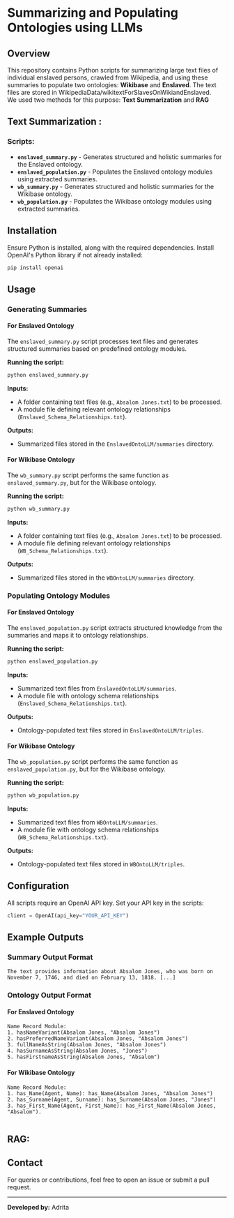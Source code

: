 # Summarizing and Populating Ontologies using LLMs  

## Overview  
This repository contains Python scripts for summarizing large text files of individual enslaved persons, crawled from Wikipedia, and using these summaries to populate two ontologies: **Wikibase** and **Enslaved**. The text files are stored in WikipediaData/wikitextForSlavesOnWikiandEnslaved.  
We used two methods for this purpose: **Text Summarization** and **RAG**

## Text Summarization :
### Scripts:  
- **`enslaved_summary.py`** - Generates structured and holistic summaries for the Enslaved ontology.  
- **`enslaved_population.py`** - Populates the Enslaved ontology modules using extracted summaries.  
- **`wb_summary.py`** - Generates structured and holistic summaries for the Wikibase ontology.  
- **`wb_population.py`** - Populates the Wikibase ontology modules using extracted summaries.  

## Installation  
Ensure Python is installed, along with the required dependencies. Install OpenAI's Python library if not already installed:  

```sh
pip install openai
```

## Usage  

### Generating Summaries  

#### **For Enslaved Ontology**  
The `enslaved_summary.py` script processes text files and generates structured summaries based on predefined ontology modules.  

**Running the script:**  
```sh
python enslaved_summary.py
```  
**Inputs:**  
- A folder containing text files (e.g., `Absalom Jones.txt`) to be processed.  
- A module file defining relevant ontology relationships (`Enslaved_Schema_Relationships.txt`).  

**Outputs:**  
- Summarized files stored in the `EnslavedOntoLLM/summaries` directory.  

#### **For Wikibase Ontology**  
The `wb_summary.py` script performs the same function as `enslaved_summary.py`, but for the Wikibase ontology.  

**Running the script:**  
```sh
python wb_summary.py
```  
**Inputs:**  
- A folder containing text files (e.g., `Absalom Jones.txt`) to be processed.  
- A module file defining relevant ontology relationships (`WB_Schema_Relationships.txt`).  

**Outputs:**  
- Summarized files stored in the `WBOntoLLM/summaries` directory.  

### Populating Ontology Modules  

#### **For Enslaved Ontology**  
The `enslaved_population.py` script extracts structured knowledge from the summaries and maps it to ontology relationships.  

**Running the script:**  
```sh
python enslaved_population.py
```  
**Inputs:**  
- Summarized text files from `EnslavedOntoLLM/summaries`.  
- A module file with ontology schema relationships (`Enslaved_Schema_Relationships.txt`).  

**Outputs:**  
- Ontology-populated text files stored in `EnslavedOntoLLM/triples`.  

#### **For Wikibase Ontology**  
The `wb_population.py` script performs the same function as `enslaved_population.py`, but for the Wikibase ontology.  

**Running the script:**  
```sh
python wb_population.py
```  
**Inputs:**  
- Summarized text files from `WBOntoLLM/summaries`.  
- A module file with ontology schema relationships (`WB_Schema_Relationships.txt`).  

**Outputs:**  
- Ontology-populated text files stored in `WBOntoLLM/triples`.  

## Configuration  
All scripts require an OpenAI API key. Set your API key in the scripts:  

```python
client = OpenAI(api_key="YOUR_API_KEY")
```

## Example Outputs  

### **Summary Output Format**  
```
The text provides information about Absalom Jones, who was born on November 7, 1746, and died on February 13, 1818. [...]
```

### **Ontology Output Format**  
#### **For Enslaved Ontology**  
```
Name Record Module:
1. hasNameVariant(Absalom Jones, "Absalom Jones")
2. hasPreferredNameVariant(Absalom Jones, "Absalom Jones")
3. fullNameAsString(Absalom Jones, "Absalom Jones")
4. hasSurnameAsString(Absalom Jones, "Jones")
5. hasFirstnameAsString(Absalom Jones, "Absalom")

```

#### **For Wikibase Ontology**  
```
Name Record Module: 
1. has_Name(Agent, Name): has_Name(Absalom Jones, "Absalom Jones")
2. has_Surname(Agent, Surname): has_Surname(Absalom Jones, "Jones")
3. has_First_Name(Agent, First_Name): has_First_Name(Absalom Jones, "Absalom").
  
```
## RAG: 


## Contact  
For queries or contributions, feel free to open an issue or submit a pull request.  

---

**Developed by:** Adrita  


